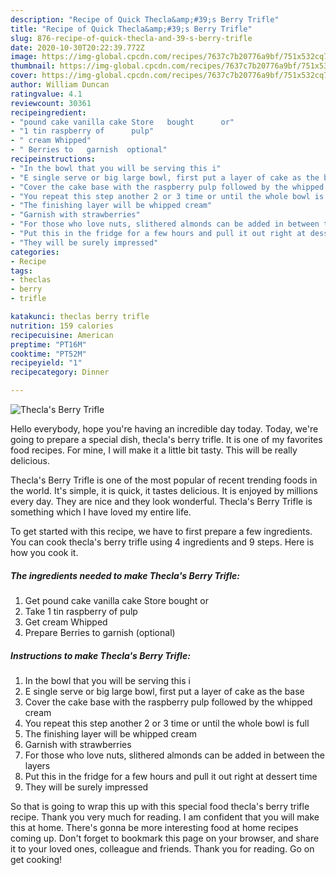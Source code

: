 ```yaml
---
description: "Recipe of Quick Thecla&amp;#39;s Berry Trifle"
title: "Recipe of Quick Thecla&amp;#39;s Berry Trifle"
slug: 876-recipe-of-quick-thecla-and-39-s-berry-trifle
date: 2020-10-30T20:22:39.772Z
image: https://img-global.cpcdn.com/recipes/7637c7b20776a9bf/751x532cq70/theclas-berry-trifle-recipe-main-photo.jpg
thumbnail: https://img-global.cpcdn.com/recipes/7637c7b20776a9bf/751x532cq70/theclas-berry-trifle-recipe-main-photo.jpg
cover: https://img-global.cpcdn.com/recipes/7637c7b20776a9bf/751x532cq70/theclas-berry-trifle-recipe-main-photo.jpg
author: William Duncan
ratingvalue: 4.1
reviewcount: 30361
recipeingredient:
- "pound cake vanilla cake Store   bought      or"
- "1 tin raspberry of      pulp"
- " cream Whipped"
- " Berries to   garnish  optional"
recipeinstructions:
- "In the bowl that you will be serving this i"
- "E single serve or big large bowl, first put a layer of cake as the base"
- "Cover the cake base with the raspberry pulp followed by the whipped cream"
- "You repeat this step another 2 or 3 time or until the whole bowl is full"
- "The finishing layer will be whipped cream"
- "Garnish with strawberries"
- "For those who love nuts, slithered almonds can be added in between the layers"
- "Put this in the fridge for a few hours and pull it out right at dessert time"
- "They will be surely impressed"
categories:
- Recipe
tags:
- theclas
- berry
- trifle

katakunci: theclas berry trifle 
nutrition: 159 calories
recipecuisine: American
preptime: "PT16M"
cooktime: "PT52M"
recipeyield: "1"
recipecategory: Dinner

---
```



![Thecla&#39;s Berry Trifle](https://img-global.cpcdn.com/recipes/7637c7b20776a9bf/751x532cq70/theclas-berry-trifle-recipe-main-photo.jpg)

Hello everybody, hope you're having an incredible day today. Today, we're going to prepare a special dish, thecla&#39;s berry trifle. It is one of my favorites food recipes. For mine, I will make it a little bit tasty. This will be really delicious.

Thecla&#39;s Berry Trifle is one of the most popular of recent trending foods in the world. It's simple, it is quick, it tastes delicious. It is enjoyed by millions every day. They are nice and they look wonderful. Thecla&#39;s Berry Trifle is something which I have loved my entire life.




To get started with this recipe, we have to first prepare a few ingredients. You can cook thecla&#39;s berry trifle using 4 ingredients and 9 steps. Here is how you cook it.

<!--inarticleads1-->

##### The ingredients needed to make Thecla&#39;s Berry Trifle:

1. Get pound cake vanilla cake Store   bought      or
1. Take 1 tin raspberry of      pulp
1. Get  cream Whipped
1. Prepare  Berries to   garnish  (optional)




<!--inarticleads2-->

##### Instructions to make Thecla&#39;s Berry Trifle:

1. In the bowl that you will be serving this i
1. E single serve or big large bowl, first put a layer of cake as the base
1. Cover the cake base with the raspberry pulp followed by the whipped cream
1. You repeat this step another 2 or 3 time or until the whole bowl is full
1. The finishing layer will be whipped cream
1. Garnish with strawberries
1. For those who love nuts, slithered almonds can be added in between the layers
1. Put this in the fridge for a few hours and pull it out right at dessert time
1. They will be surely impressed




So that is going to wrap this up with this special food thecla&#39;s berry trifle recipe. Thank you very much for reading. I am confident that you will make this at home. There's gonna be more interesting food at home recipes coming up. Don't forget to bookmark this page on your browser, and share it to your loved ones, colleague and friends. Thank you for reading. Go on get cooking!
